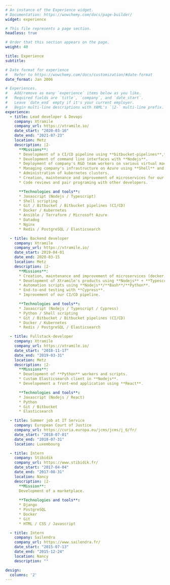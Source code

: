 ```yaml
---
# An instance of the Experience widget.
# Documentation: https://wowchemy.com/docs/page-builder/
widget: experience

# This file represents a page section.
headless: true

# Order that this section appears on the page.
weight: 40

title: Experience
subtitle:

# Date format for experience
#   Refer to https://wowchemy.com/docs/customization/#date-format
date_format: Jan 2006

# Experiences.
#   Add/remove as many `experience` items below as you like.
#   Required fields are `title`, `company`, and `date_start`.
#   Leave `date_end` empty if it's your current employer.
#   Begin multi-line descriptions with YAML's `|2-` multi-line prefix.
experience:
  - title: Lead developer & Devops
    company: Xtramile
    company_url: https://xtramile.io/
    date_start: "2020-03-16"
    date_end: "2021-07-23"
    location: Metz
    description: |2-
      **Missions**:
      * Development of a CI/CD pipeline using **bitbucket-pipelines**,**docker**,**azure** and **kubernetes**.
      * Development of command line interfaces with **Nodejs**.
      * Deployment of company's R&D team workers on various virtual machines and gpus using **Ansible**.
      * Managing company's infrastructure on Azure using **Shell** and **Nodejs** scripts / **Terraform** and **Ansible**.
      * Administration of kubernetes clusters.
      * Creation, maintenance and improvement of microservices for our applications using **Nodejs** (Typescript for some apis) + **Express** + **Postgresql**/**Elasticsearch**/**Redis**.
      * Code reviews and pair programing with other developers.

      **Technologies and tools**:
      * Javascript (Nodejs / Typescript)
      * Shell scripting
      * Git / Bitbucket / Bitbucket pipelines (CI/CD)
      * Docker / Kubernetes
      * Ansible / Terraform / Microsoft Azure
      * Datadog
      * Nginx
      * Redis / PostgreSQL / Elasticsearch

  - title: Backend developer
    company: Xtramile
    company_url: https://xtramile.io/
    date_start: 2019-04-01
    date_end: 2020-03-15
    location: Metz
    description: |2-
      **Missions**:
      * Creation, maintenance and improvement of microservices (docker, docker-compose, k8s).
      * Development of Xtramile's products using **Nodejs** + **Typescript** + **Express** + **PostgreSQL**/**Elasticsearch**/**Redis**.
      * Automation scripts using **Nodejs**/**Bash**/**Python**.
      * End-to-end testing with **Cypress**.
      * Improvement of our CI/CD pipeline.

      **Technologies and tools**:
      * Javascript (Nodejs / Typescript / Cypress)
      * Python / Shell scripting
      * Git / Bitbucket / Bitbucket pipelines (CI/CD)
      * Docker / Kubernetes
      * Redis / PostgreSQL / Elasticsearch

  - title: Fullstack-developer
    company: Xtramile
    company_url: https://xtramile.io/
    date_start: "2018-11-17"
    date_end: "2019-03-31"
    location: Metz
    description: |2-
      **Missions**:
      * Development of **Python** workers and scripts.
      * Custom Elasticsearch client in **Nodejs**.
      * Developement a front-end application using **React**.

      **Technologies and tools**:
      * Javascript (Nodejs / React)
      * Python
      * Git / Bitbucket
      * Elasticsearch

  - title: Summer job at IT Service
    company: European Court of Justice
    company_url: https://curia.europa.eu/jcms/jcms/j_6/fr/
    date_start: "2018-07-01"
    date_end: "2018-07-31"
    location: Luxembourg

  - title: Intern
    company: Stibidik
    company_url: https://www.stibidik.fr/
    date_start: "2017-04-04"
    date_end: "2017-08-31"
    location: Nancy
    description: |2-
      **Mission**:
      Development of a marketplace.
      
      **Technologies and tools**:
      * Django
      * PostgreSQL
      * Docker
      * Git
      * HTML / CSS / Javascript

  - title: Intern
    company: Sailendra
    company_url: https://www.sailendra.fr/
    date_start: "2015-07-13"
    date_end: "2015-12-24"
    location: Nancy
    description: ""

design:
  columns: '2'
---
```

